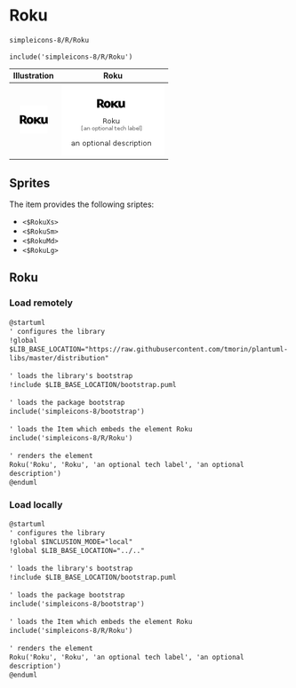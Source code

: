 # Roku


```text
simpleicons-8/R/Roku
```

```text
include('simpleicons-8/R/Roku')
```



| Illustration | Roku |
| :---: | :---: |
| ![illustration for Illustration](../../simpleicons-8/R/Roku.png) | ![illustration for Roku](../../simpleicons-8/R/Roku.Local.png) |



## Sprites
The item provides the following sriptes:

- `<$RokuXs>`
- `<$RokuSm>`
- `<$RokuMd>`
- `<$RokuLg>`





## Roku

### Load remotely
```plantuml
@startuml
' configures the library
!global $LIB_BASE_LOCATION="https://raw.githubusercontent.com/tmorin/plantuml-libs/master/distribution"

' loads the library's bootstrap
!include $LIB_BASE_LOCATION/bootstrap.puml

' loads the package bootstrap
include('simpleicons-8/bootstrap')

' loads the Item which embeds the element Roku
include('simpleicons-8/R/Roku')

' renders the element
Roku('Roku', 'Roku', 'an optional tech label', 'an optional description')
@enduml
```

### Load locally
```plantuml
@startuml
' configures the library
!global $INCLUSION_MODE="local"
!global $LIB_BASE_LOCATION="../.."

' loads the library's bootstrap
!include $LIB_BASE_LOCATION/bootstrap.puml

' loads the package bootstrap
include('simpleicons-8/bootstrap')

' loads the Item which embeds the element Roku
include('simpleicons-8/R/Roku')

' renders the element
Roku('Roku', 'Roku', 'an optional tech label', 'an optional description')
@enduml
```

